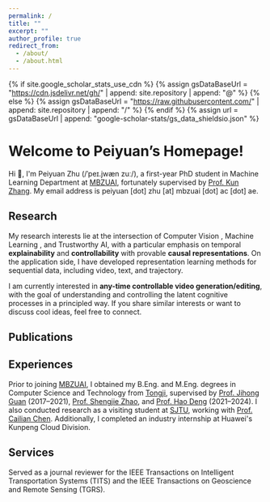 ```yaml
---
permalink: /
title: ""
excerpt: ""
author_profile: true
redirect_from: 
  - /about/
  - /about.html
---
```


{% if site.google_scholar_stats_use_cdn %}
{% assign gsDataBaseUrl = "https://cdn.jsdelivr.net/gh/" | append: site.repository | append: "@" %}
{% else %}
{% assign gsDataBaseUrl = "https://raw.githubusercontent.com/" | append: site.repository | append: "/" %}
{% endif %}
{% assign url = gsDataBaseUrl | append: "google-scholar-stats/gs_data_shieldsio.json" %}

<span class='anchor' id='about-me'></span>
# Welcome to Peiyuan’s Homepage!
Hi 👋, I'm Peiyuan Zhu (/ˈpeɪ.jwæn zuː/), a first-year PhD student in Machine Learning Department at <a href="https://mbzuai.ac.ae">MBZUAI</a>, fortunately supervised by <a href="https://scholar.google.com/citations?user=RGoypN4AAAAJ&hl=en">Prof. Kun Zhang</a>. My email address is peiyuan [dot] zhu [at] mbzuai [dot] ac [dot] ae.

## Research
My research interests lie at the intersection of Computer Vision , Machine Learning , and Trustworthy AI, with a particular emphasis on temporal **explainability** and **controllability** with provable **causal representations**. On the application side, I have developed representation learning methods for sequential data, including video, text, and trajectory.

I am currently interested in **any-time controllable video generation/editing**, with the goal of understanding and controlling the latent cognitive processes in a principled way.
If you share similar interests or want to discuss cool ideas, feel free to connect.

## Publications 



## Experiences
Prior to joining <a href="https://mbzuai.ac.ae">MBZUAI</a>, I obtained my B.Eng. and M.Eng. degrees in Computer Science and Technology from <a href="https://www.tongji.edu.cn">Tongji</a>, supervised by <a href="https://scholar.google.com/citations?user=N2xsxV8AAAAJ&hl=en">Prof. Jihong Guan</a> (2017–2021), <a href="https://ieeexplore.ieee.org/author/37085508115">Prof. Shengjie Zhao</a>, and <a href="https://ieeexplore.ieee.org/author/37086691124">Prof. Hao Deng</a> (2021–2024). I also conducted research as a visiting student at <a href="https://en.sjtu.edu.cn">SJTU</a>, working with <a href="https://scholar.google.com/citations?user=NGQrfUwAAAAJ&hl=zh-CN">Prof. Cailian Chen</a>. Additionally, I completed an industry internship at Huawei's Kunpeng Cloud Division.


## Services
Served as a journal reviewer for the IEEE Transactions on Intelligent Transportation Systems (TITS) and the IEEE Transactions on Geoscience and Remote Sensing (TGRS).
